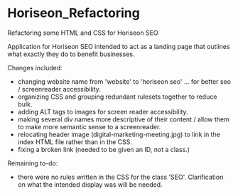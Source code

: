# Horiseon_Refactoring
Refactoring some HTML and CSS for Horiseon SEO 

Application for Horiseon SEO intended to act as a landing page that outlines what exactly they do to benefit businesses. 

Changes included:
- changing website name from 'website' to 'horiseon seo' ... for better seo / screenreader accessibility.
- organizing CSS and grouping redundant rulesets together to reduce bulk. 
- adding ALT tags to images for screen reader accessibility.
- making several div names more descriptive of their content / allow them to make more semantic sense to a screenreader. 
- relocating header image (digital-marketing-meeting.jpg) to link in the index HTML file rather than in the CSS.
- fixing a broken link (needed to be given an ID, not a class.)

Remaining to-do: 
- there were no rules written in the CSS for the class 'SEO'. Clarification on what the intended display was will be needed. 
